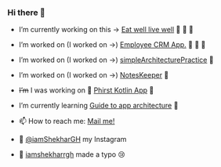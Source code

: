 ### Hi there 👋 

-  I’m currently working on this -> [Eat well live well](https://github.com/iamShekharGH/Eat-Well-Live-Wel) :apple: :doughnut: :bread:
-  I’m worked on (I worked on ->) [Employee CRM App.](https://github.com/iamShekharGH/Employee_crm) :see_no_evil: :hear_no_evil: :speak_no_evil:
-  I’m worked on (I worked on ->) [simpleArchitecturePractice](https://github.com/iamShekharGH/simpleArchitecturePractice) 📖
-  I’m worked on (I worked on ->) [NotesKeeper](https://github.com/iamShekharGH/NotesKeeper) </a>📖

-  ~~I’m~~ I was working on 🌲 [Phirst Kotlin App](https://github.com/iamShekharGH/phirstkotlinandroidaap) 🔭 
-  I’m currently learning [Guide to app architecture](https://developer.android.com/jetpack/guide) 🌱
- 📫    How to reach me: <a href="mailto:shekhargh13@gmail.com">Mail me!</a>
-  :metal:  <a href="https://www.instagram.com/iamshekhargh/">@iamShekharGH</a> my Instagram
-  :guitar:   <a href="https://open.spotify.com/user/iamshekharrgh?si=wD8pUdLRSryN33IMPF-bjQ">iamshekharrgh</a> made a typo :cry:



<!--
**iamShekharGH/iamShekharGH** is a ✨ _special_ ✨ repository because its `README.md` (this file) appears on your GitHub profile.

Here are some ideas to get you started:

- 🔭 I’m currently working on ...
- 🌱 I’m currently learning ...
- 👯 I’m looking to collaborate on ...
- 🤔 I’m looking for help with ...
- 💬 Ask me about ...
- 📫 How to reach me: ...
- 😄 Pronouns: ...
- ⚡ Fun fact: ...
-->
